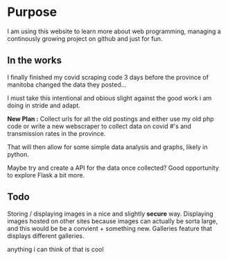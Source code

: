 # Purpose

I am using this website to learn more about web programming, managing a continously growing project on github and just for fun.  

## In the works

I finally finished my covid scraping code 3 days before the province of manitoba changed the data they posted...

I must take this intentional and obious slight against the good work i am doing in stride and adapt. 

**New Plan :** Collect urls for all the old postings and either use my old php code or write a new webscraper to collect data on covid #'s and transmission rates in the province. 

That will then allow for some simple data analysis and graphs, likely in python. 

Maybe try and create a API for the data once collected? Good opportunity to explore Flask a bit more.


## Todo

Storing / displaying images in a nice and slightly **secure** way.
  Displaying images hosted on other sites because images can actually be sorta large, and this would be be a convient + something new.
  Galleries feature that displays different galleries. 




anything i can think of that is cool

